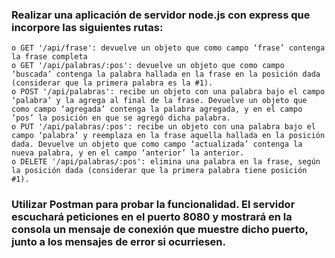 ###  Realizar una aplicación de servidor node.js con express que incorpore las siguientes rutas:

	o GET '/api/frase': devuelve un objeto que como campo ‘frase’ contenga la frase completa
	o GET '/api/palabras/:pos': devuelve un objeto que como campo ‘buscada’ contenga la palabra hallada en la frase en la posición dada (considerar que la primera palabra es la #1).
	o POST '/api/palabras': recibe un objeto con una palabra bajo el campo ‘palabra’ y la agrega al final de la frase. Devuelve un objeto que como campo ‘agregada’ contenga la palabra agregada, y en el campo ‘pos’ la posición en que se agregó dicha palabra.
	o PUT '/api/palabras/:pos': recibe un objeto con una palabra bajo el campo ‘palabra’ y reemplaza en la frase aquella hallada en la posición dada. Devuelve un objeto que como campo ‘actualizada’ contenga la nueva palabra, y en el campo ‘anterior’ la anterior.
	o DELETE '/api/palabras/:pos': elimina una palabra en la frase, según la posición dada (considerar que la primera palabra tiene posición #1).

### Utilizar Postman para probar la funcionalidad. El servidor escuchará peticiones en el puerto 8080 y mostrará en la consola un mensaje de conexión que muestre dicho puerto, junto a los mensajes de error si ocurriesen.
